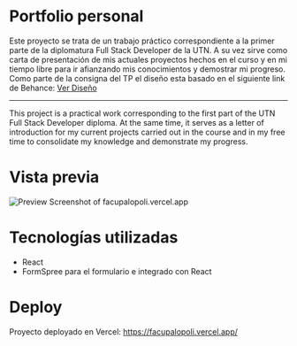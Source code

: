 # Portfolio personal

Este proyecto se trata de un trabajo práctico correspondiente a la primer parte de la diplomatura Full Stack Developer de la UTN. A su vez sirve como carta de presentación de mis actuales proyectos hechos en el curso y en mi tiempo libre para ir afianzando mis conocimientos y demostrar mi progreso. Como parte de la consigna del TP el diseño esta basado en el siguiente link de Behance: <a href="https://www.behance.net/gallery/159335899/Portfolio-Website-Landing-Page">Ver Diseño</a>

--------------------------------

This project is a practical work corresponding to the first part of the UTN Full Stack Developer diploma. At the same time, it serves as a letter of introduction for my current projects carried out in the course and in my free time to consolidate my knowledge and demonstrate my progress.

# Vista previa

<img alt="Preview Screenshot of facupalopoli.vercel.app" class="screenshot_image__tfvPx" src="blob:https://vercel.com/4530d8e7-a471-4126-96eb-5183dbb1dd07">

# Tecnologías utilizadas

* React
* FormSpree para el formulario e integrado con React

# Deploy

Proyecto deployado en Vercel: https://facupalopoli.vercel.app/

